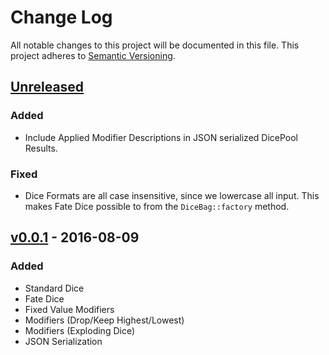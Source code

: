 # Change Log
All notable changes to this project will be documented in this file.
This project adheres to [Semantic Versioning](http://semver.org/).

## [Unreleased]
### Added
- Include Applied Modifier Descriptions in JSON serialized DicePool Results.
### Fixed
- Dice Formats are all case insensitive, since we lowercase all input. This makes Fate Dice possible to from the
`DiceBag::factory` method.

## [v0.0.1] - 2016-08-09
### Added
- Standard Dice
- Fate Dice
- Fixed Value Modifiers
- Modifiers (Drop/Keep Highest/Lowest)
- Modifiers (Exploding Dice)
- JSON Serialization

[Unreleased]: https://github.com/AnthonyPorthouse/DiceBag/compare/v0.0.1...HEAD
[v0.0.1]: https://github.com/AnthonyPorthouse/DiceBag/compare/c65a7f1...v0.0.1
